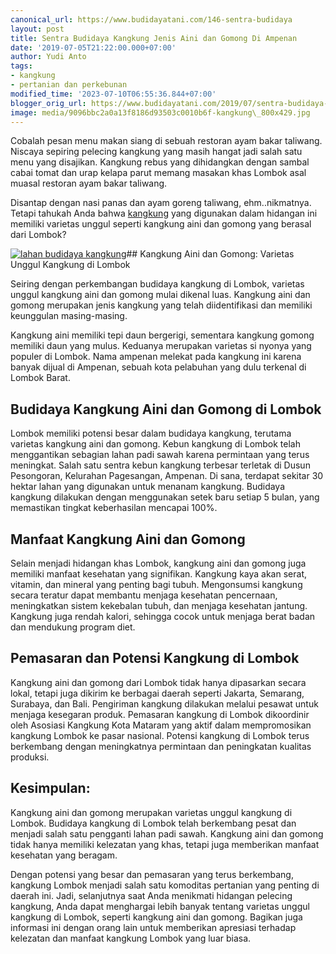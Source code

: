 ```yaml
---
canonical_url: https://www.budidayatani.com/146-sentra-budidaya
layout: post
title: Sentra Budidaya Kangkung Jenis Aini dan Gomong Di Ampenan
date: '2019-07-05T21:22:00.000+07:00'
author: Yudi Anto
tags:
- kangkung
- pertanian dan perkebunan
modified_time: '2023-07-10T06:55:36.844+07:00'
blogger_orig_url: https://www.budidayatani.com/2019/07/sentra-budidaya-kangkung-jenis-aini-dan.html
image: media/9096bbc2a0a13f8186d93503c0010b6f-kangkung\_800x429.jpg
---
```

Cobalah pesan menu makan siang di sebuah restoran ayam bakar taliwang. Niscaya sepiring pelecing kangkung yang masih hangat jadi salah satu menu yang disajikan. Kangkung rebus yang dihidangkan dengan sambal cabai tomat dan urap kelapa parut memang masakan khas Lombok asal muasal restoran ayam bakar taliwang.

Disantap dengan nasi panas dan ayam goreng taliwang, ehm..nikmatnya. Tetapi tahukah Anda bahwa [kangkung](https://www.budidayatani.com/search/label/kangkung) yang digunakan dalam hidangan ini memiliki varietas unggul seperti kangkung aini dan gomong yang berasal dari Lombok?

[![lahan budidaya kangkung](https://blogger.googleusercontent.com/img/b/R29vZ2xl/AVvXsEh6963ldhCvXrxDgs9OXhBo_LTRpjAR42P22F3mdw8089h-ElSA0nJnLiTcWz1Mg7v8IfjtPlrT2k_r364Lf2Zgnac3gDf2ORmdsAQKjUA2CJEMh4KYLnozVWCQe4u7RDCtp_mg7LLseBqcwBE0Xa3JRqU4rfWbNLHW-ATDYlrNof8_PzPzZ9OxJcbY6CWc/w640-h344/kangkung_800x429.jpg)](https://blogger.googleusercontent.com/img/b/R29vZ2xl/AVvXsEh6963ldhCvXrxDgs9OXhBo_LTRpjAR42P22F3mdw8089h-ElSA0nJnLiTcWz1Mg7v8IfjtPlrT2k_r364Lf2Zgnac3gDf2ORmdsAQKjUA2CJEMh4KYLnozVWCQe4u7RDCtp_mg7LLseBqcwBE0Xa3JRqU4rfWbNLHW-ATDYlrNof8_PzPzZ9OxJcbY6CWc/s800/kangkung_800x429.jpg)## Kangkung Aini dan Gomong: Varietas Unggul Kangkung di Lombok

Seiring dengan perkembangan budidaya kangkung di Lombok, varietas unggul kangkung aini dan gomong mulai dikenal luas. Kangkung aini dan gomong merupakan jenis kangkung yang telah diidentifikasi dan memiliki keunggulan masing-masing.

Kangkung aini memiliki tepi daun bergerigi, sementara kangkung gomong memiliki daun yang mulus. Keduanya merupakan varietas si nyonya yang populer di Lombok. Nama ampenan melekat pada kangkung ini karena banyak dijual di Ampenan, sebuah kota pelabuhan yang dulu terkenal di Lombok Barat.

## Budidaya Kangkung Aini dan Gomong di Lombok

Lombok memiliki potensi besar dalam budidaya kangkung, terutama varietas kangkung aini dan gomong. Kebun kangkung di Lombok telah menggantikan sebagian lahan padi sawah karena permintaan yang terus meningkat. Salah satu sentra kebun kangkung terbesar terletak di Dusun Pesongoran, Kelurahan Pagesangan, Ampenan. Di sana, terdapat sekitar 30 hektar lahan yang digunakan untuk menanam kangkung. Budidaya kangkung dilakukan dengan menggunakan setek baru setiap 5 bulan, yang memastikan tingkat keberhasilan mencapai 100%.

## Manfaat Kangkung Aini dan Gomong

Selain menjadi hidangan khas Lombok, kangkung aini dan gomong juga memiliki manfaat kesehatan yang signifikan. Kangkung kaya akan serat, vitamin, dan mineral yang penting bagi tubuh. Mengonsumsi kangkung secara teratur dapat membantu menjaga kesehatan pencernaan, meningkatkan sistem kekebalan tubuh, dan menjaga kesehatan jantung. Kangkung juga rendah kalori, sehingga cocok untuk menjaga berat badan dan mendukung program diet.

## Pemasaran dan Potensi Kangkung di Lombok

Kangkung aini dan gomong dari Lombok tidak hanya dipasarkan secara lokal, tetapi juga dikirim ke berbagai daerah seperti Jakarta, Semarang, Surabaya, dan Bali. Pengiriman kangkung dilakukan melalui pesawat untuk menjaga kesegaran produk. Pemasaran kangkung di Lombok dikoordinir oleh Asosiasi Kangkung Kota Mataram yang aktif dalam mempromosikan kangkung Lombok ke pasar nasional. Potensi kangkung di Lombok terus berkembang dengan meningkatnya permintaan dan peningkatan kualitas produksi.

## Kesimpulan:

Kangkung aini dan gomong merupakan varietas unggul kangkung di Lombok. Budidaya kangkung di Lombok telah berkembang pesat dan menjadi salah satu pengganti lahan padi sawah. Kangkung aini dan gomong tidak hanya memiliki kelezatan yang khas, tetapi juga memberikan manfaat kesehatan yang beragam.

Dengan potensi yang besar dan pemasaran yang terus berkembang, kangkung Lombok menjadi salah satu komoditas pertanian yang penting di daerah ini. Jadi, selanjutnya saat Anda menikmati hidangan pelecing kangkung, Anda dapat menghargai lebih banyak tentang varietas unggul kangkung di Lombok, seperti kangkung aini dan gomong. Bagikan juga informasi ini dengan orang lain untuk memberikan apresiasi terhadap kelezatan dan manfaat kangkung Lombok yang luar biasa.

